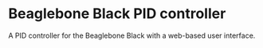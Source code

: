 # Beaglebone Black PID controller
A PID controller for the Beaglebone Black with a web-based user interface.
